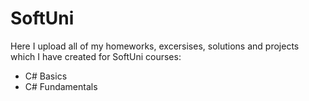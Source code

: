 # SoftUni
Here I upload all of my homeworks, excersises, solutions and projects which I have created for SoftUni courses:
- C# Basics
- C# Fundamentals
